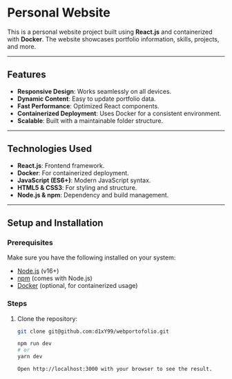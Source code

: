 # Personal Website

This is a personal website project built using **React.js** and containerized with **Docker**. The website showcases portfolio information, skills, projects, and more.

---


## Features
- **Responsive Design**: Works seamlessly on all devices.
- **Dynamic Content**: Easy to update portfolio data.
- **Fast Performance**: Optimized React components.
- **Containerized Deployment**: Uses Docker for a consistent environment.
- **Scalable**: Built with a maintainable folder structure.

---

## Technologies Used
- **React.js**: Frontend framework.
- **Docker**: For containerized deployment.
- **JavaScript (ES6+)**: Modern JavaScript syntax.
- **HTML5 & CSS3**: For styling and structure.
- **Node.js & npm**: Dependency and build management.

---

## Setup and Installation

### Prerequisites
Make sure you have the following installed on your system:
- [Node.js](https://nodejs.org/) (v16+)
- [npm](https://www.npmjs.com/) (comes with Node.js)
- [Docker](https://www.docker.com/) (optional, for containerized usage)

### Steps
1. Clone the repository:
   ```bash
   git clone git@github.com:d1xY99/webportofolio.git
   
   npm run dev
   # or
   yarn dev
   
   Open http://localhost:3000 with your browser to see the result.

